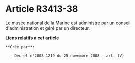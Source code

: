 # Article R3413-38

Le musée national de la Marine est administré par un conseil d'administration et géré par un directeur.

**Liens relatifs à cet article**

	**Créé par**:

	  - Décret n°2008-1219 du 25 novembre 2008 - art. (V)
